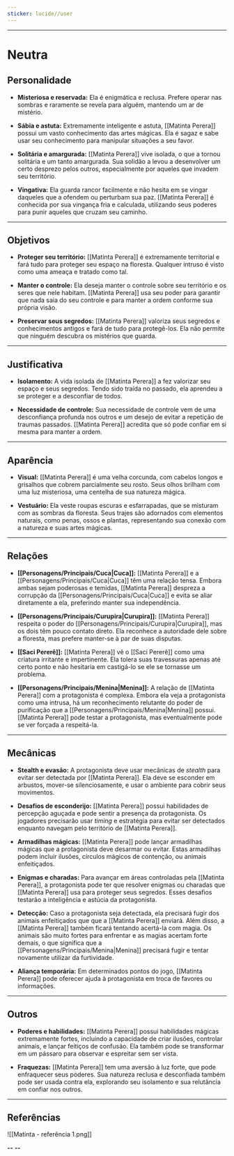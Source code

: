 ```yaml
---
sticker: lucide//user
---
```

---
# Neutra

## Personalidade

- **Misteriosa e reservada:** Ela é enigmática e reclusa. Prefere operar nas sombras e raramente se revela para alguém, mantendo um ar de mistério.

- **Sábia e astuta:** Extremamente inteligente e astuta, [[Matinta Perera]] possui um vasto conhecimento das artes mágicas. Ela é sagaz e sabe usar seu conhecimento para manipular situações a seu favor.

- **Solitária e amargurada:** [[Matinta Perera]] vive isolada, o que a tornou solitária e um tanto amargurada. Sua solidão a levou a desenvolver um certo desprezo pelos outros, especialmente por aqueles que invadem seu território.

- **Vingativa:** Ela guarda rancor facilmente e não hesita em se vingar daqueles que a ofendem ou perturbam sua paz. [[Matinta Perera]] é conhecida por sua vingança fria e calculada, utilizando seus poderes para punir aqueles que cruzam seu caminho.

---
## Objetivos

- **Proteger seu território:** [[Matinta Perera]] é extremamente territorial e fará tudo para proteger seu espaço na floresta. Qualquer intruso é visto como uma ameaça e tratado como tal.

- **Manter o controle:** Ela deseja manter o controle sobre seu território e os seres que nele habitam. [[Matinta Perera]] usa seu poder para garantir que nada saia do seu controle e para manter a ordem conforme sua própria visão.

- **Preservar seus segredos:** [[Matinta Perera]] valoriza seus segredos e conhecimentos antigos e fará de tudo para protegê-los. Ela não permite que ninguém descubra os mistérios que guarda.

---
## Justificativa

- **Isolamento:** A vida isolada de [[Matinta Perera]] a fez valorizar seu espaço e seus segredos. Tendo sido traída no passado, ela aprendeu a se proteger e a desconfiar de todos.

- **Necessidade de controle:** Sua necessidade de controle vem de uma desconfiança profunda nos outros e um desejo de evitar a repetição de traumas passados. [[Matinta Perera]] acredita que só pode confiar em si mesma para manter a ordem.

---
## Aparência 

- **Visual:** [[Matinta Perera]] é uma velha corcunda, com cabelos longos e grisalhos que cobrem parcialmente seu rosto. Seus olhos brilham com uma luz misteriosa, uma centelha de sua natureza mágica.

- **Vestuário:** Ela veste roupas escuras e esfarrapadas, que se misturam com as sombras da floresta. Seus trajes são adornados com elementos naturais, como penas, ossos e plantas, representando sua conexão com a natureza e suas artes mágicas.

---
## Relações

- **[[Personagens/Principais/Cuca|Cuca]]:** [[Matinta Perera]] e a [[Personagens/Principais/Cuca|Cuca]] têm uma relação tensa. Embora ambas sejam poderosas e temidas, [[Matinta Perera]] despreza a corrupção da [[Personagens/Principais/Cuca|Cuca]] e evita se aliar diretamente a ela, preferindo manter sua independência.

- **[[Personagens/Principais/Curupira|Curupira]]:** [[Matinta Perera]] respeita o poder do [[Personagens/Principais/Curupira|Curupira]], mas os dois têm pouco contato direto. Ela reconhece a autoridade dele sobre a floresta, mas prefere manter-se à par de suas disputas.

- **[[Saci Pererê]]:** [[Matinta Perera]] vê o [[Saci Pererê]] como uma criatura irritante e impertinente. Ela tolera suas travessuras apenas até certo ponto e não hesitaria em castigá-lo se ele se tornasse um problema.

- **[[Personagens/Principais/Menina|Menina]]:** A relação de [[Matinta Perera]] com a protagonista é complexa. Embora ela veja a protagonista como uma intrusa, há um reconhecimento relutante do poder de purificação que a [[Personagens/Principais/Menina|Menina]] possui. [[Matinta Perera]] pode testar a protagonista, mas eventualmente pode se ver forçada a respeitá-la.

---
## Mecânicas

- **Stealth e evasão:** A protagonista deve usar mecânicas de *stealth* para evitar ser detectada por [[Matinta Perera]]. Ela deve se esconder em arbustos, mover-se silenciosamente, e usar o ambiente para cobrir seus movimentos.

- **Desafios de esconderijo:** [[Matinta Perera]] possui habilidades de percepção aguçada e pode sentir a presença da protagonista. Os jogadores precisarão usar *timing* e estratégia para evitar ser detectados enquanto navegam pelo território de [[Matinta Perera]].

- **Armadilhas mágicas:** [[Matinta Perera]] pode lançar armadilhas mágicas que a protagonista deve desarmar ou evitar. Estas armadilhas podem incluir ilusões, círculos mágicos de contenção, ou animais enfeitiçados.

- **Enigmas e charadas:** Para avançar em áreas controladas pela [[Matinta Perera]], a protagonista pode ter que resolver enigmas ou charadas que [[Matinta Perera]] usa para proteger seus segredos. Esses desafios testarão a inteligência e astúcia da protagonista.

- **Detecção:** Caso a protagonista seja detectada, ela precisará fugir dos animais enfeitiçados que que a [[Matinta Perera]] enviará. Além disso, a [[Matinta Perera]] também ficará tentando acertá-la com magia. Os animais são muito fortes para enfrentar e as magias acertam forte demais, o que significa que a [[Personagens/Principais/Menina|Menina]] precisará fugir e tentar novamente utilizar da furtividade.

- **Aliança temporária:** Em determinados pontos do jogo, [[Matinta Perera]] pode oferecer ajuda à protagonista em troca de favores ou informações.

---
## Outros

- **Poderes e habilidades:** [[Matinta Perera]] possui habilidades mágicas extremamente fortes, incluindo a capacidade de criar ilusões, controlar animais, e lançar feitiços de confusão. Ela também pode se transformar em um pássaro para observar e espreitar sem ser vista.

- **Fraquezas:** [[Matinta Perera]] tem uma aversão à luz forte, que pode enfraquecer seus poderes. Sua natureza reclusa e desconfiada também pode ser usada contra ela, explorando seu isolamento e sua relutância em confiar nos outros.

---
## Referências

![[Matinta - referência 1.png]]

**--**                                                                                                                                                              **--**
